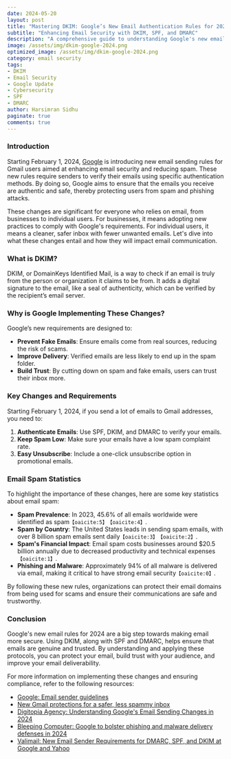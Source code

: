 ```yaml
---
date: 2024-05-20
layout: post
title: "Mastering DKIM: Google’s New Email Authentication Rules for 2024 Explained"
subtitle: "Enhancing Email Security with DKIM, SPF, and DMARC"
description: "A comprehensive guide to understanding Google's new email sender requirements for 2024, with a focus on implementing DKIM to enhance email security and reduce spam."
image: /assets/img/dkim-google-2024.png
optimized_image: /assets/img/dkim-google-2024.png
category: email security
tags:
- DKIM
- Email Security
- Google Update
- Cybersecurity
- SPF
- DMARC
author: Harsimran Sidhu
paginate: true
comments: true
---
```


### Introduction

Starting February 1, 2024, [Google](https://blog.google/products/gmail/gmail-security-authentication-spam-protection/) is introducing new email sending rules for Gmail users aimed at enhancing email security and reducing spam. These new rules require senders to verify their emails using specific authentication methods. By doing so, Google aims to ensure that the emails you receive are authentic and safe, thereby protecting users from spam and phishing attacks.

These changes are significant for everyone who relies on email, from businesses to individual users. For businesses, it means adopting new practices to comply with Google's requirements. For individual users, it means a cleaner, safer inbox with fewer unwanted emails. Let's dive into what these changes entail and how they will impact email communication.

### What is DKIM?

DKIM, or DomainKeys Identified Mail, is a way to check if an email is truly from the person or organization it claims to be from. It adds a digital signature to the email, like a seal of authenticity, which can be verified by the recipient’s email server.

### Why is Google Implementing These Changes?

Google’s new requirements are designed to:
- **Prevent Fake Emails**: Ensure emails come from real sources, reducing the risk of scams.
- **Improve Delivery**: Verified emails are less likely to end up in the spam folder.
- **Build Trust**: By cutting down on spam and fake emails, users can trust their inbox more.

### Key Changes and Requirements

Starting February 1, 2024, if you send a lot of emails to Gmail addresses, you need to:
1. **Authenticate Emails**: Use SPF, DKIM, and DMARC to verify your emails.
2. **Keep Spam Low**: Make sure your emails have a low spam complaint rate.
3. **Easy Unsubscribe**: Include a one-click unsubscribe option in promotional emails.

### Email Spam Statistics

To highlight the importance of these changes, here are some key statistics about email spam:
- **Spam Prevalence**: In 2023, 45.6% of all emails worldwide were identified as spam&#8203;``【oaicite:5】``&#8203;&#8203;``【oaicite:4】``&#8203;.
- **Spam by Country**: The United States leads in sending spam emails, with over 8 billion spam emails sent daily&#8203;``【oaicite:3】``&#8203;&#8203;``【oaicite:2】``&#8203;.
- **Spam's Financial Impact**: Email spam costs businesses around $20.5 billion annually due to decreased productivity and technical expenses&#8203;``【oaicite:1】``&#8203;.
- **Phishing and Malware**: Approximately 94% of all malware is delivered via email, making it critical to have strong email security&#8203;``【oaicite:0】``&#8203;.

By following these new rules, organizations can protect their email domains from being used for scams and ensure their communications are safe and trustworthy.

### Conclusion

Google's new email rules for 2024 are a big step towards making email more secure. Using DKIM, along with SPF and DMARC, helps ensure that emails are genuine and trusted. By understanding and applying these protocols, you can protect your email, build trust with your audience, and improve your email deliverability.

For more information on implementing these changes and ensuring compliance, refer to the following resources:
- [Google: Email sender guidelines](https://support.google.com/a/answer/81126?hl=en)
- [New Gmail protections for a safer, less spammy inbox](https://blog.google/products/gmail/gmail-security-authentication-spam-protection/)
- [Digitopia Agency: Understanding Google's Email Sending Changes in 2024](https://www.digitopia.agency/google-email-sending-changes-2024)
- [Bleeping Computer: Google to bolster phishing and malware delivery defenses in 2024](https://www.bleepingcomputer.com/news/security/google-to-bolster-phishing-and-malware-delivery-defenses-in-2024/)
- [Valimail: New Email Sender Requirements for DMARC, SPF, and DKIM at Google and Yahoo](https://www.valimail.com/new-email-sender-requirements-for-dmarc-spf-and-dkim-at-google-and-yahoo)
